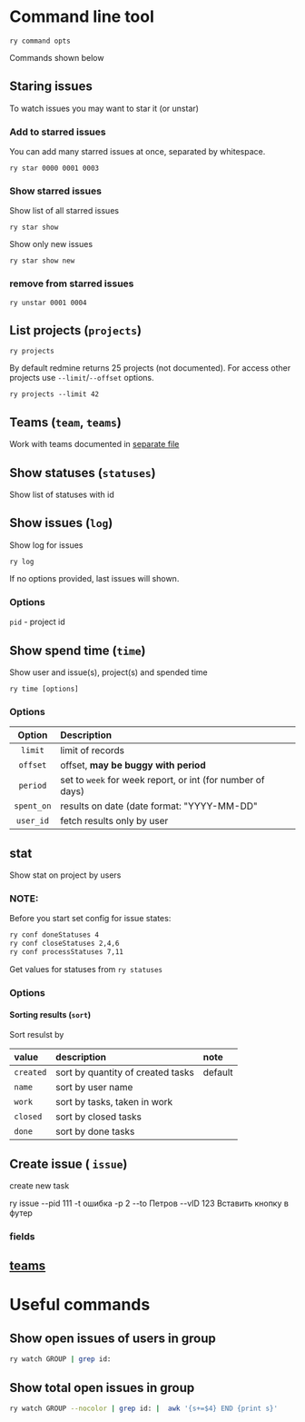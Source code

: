 # Command line tool

```
ry command opts
```

Commands shown below

## Staring issues

To watch issues you may want to star it (or unstar)

### Add to starred issues

You can add many starred issues at once, separated by whitespace.

```
ry star 0000 0001 0003
```

### Show starred issues

Show list of all starred issues

```
ry star show
```

Show only new issues

```
ry star show new
```


### remove from starred issues

```
ry unstar 0001 0004
```



## List projects (`projects`)

```
ry projects
```

By default redmine returns 25 projects (not documented). For access other projects use `--limit`/`--offset` options.

```
ry projects --limit 42
```

## Teams (`team`, `teams`)

Work with teams documented in [separate file](teams.md)


## Show statuses (`statuses`)

Show list of statuses with id

## Show issues (`log`)

Show log for issues

```
ry log
```

If no options provided, last issues will shown.

### Options

`pid` - project id


## Show spend time (`time`)


Show user and issue(s), project(s) and spended time

```
ry time [options]
```

### Options

| Option          | Description                                 |
|:---------------:|:--------------------------------------------|
| `limit`         | limit of records                            |
| `offset`        | offset, **may be buggy with period**        |
| `period`        | set to `week` for week report, or int (for number of days) |
| `spent_on`      | results on date (date format: "YYYY-MM-DD"  |
| `user_id`       | fetch results only by user                  |



## stat

Show stat on project by users

### NOTE:

Before you start set config for issue states:

```bash
ry conf doneStatuses 4
ry conf closeStatuses 2,4,6
ry conf processStatuses 7,11
```

Get values for statuses from `ry statuses`


### Options

#### Sorting results (`sort`)

Sort resulst by

| value | description | note |
|:----------|:---------|:------------|
| `created` | sort by quantity of created tasks | default |
| `name`    | sort by user name         | |
| `work`    | sort by tasks, taken in work | |
| `closed`  | sort by closed tasks           | |
| `done`    | sort by done tasks        | |


## Create issue ( `issue`)

create new task

ry issue --pid 111 -t ошибка -p 2 --to Петров --vID 123 Вставить кнопку в футер



### fields


## [teams](teams.md)


# Useful commands

## Show open issues of users in group

```bash
ry watch GROUP | grep id:
```

## Show total open issues in group

```bash
ry watch GROUP --nocolor | grep id: |  awk '{s+=$4} END {print s}'
```

